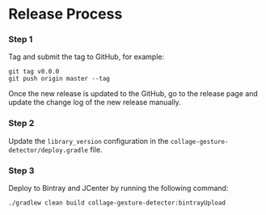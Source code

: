 Release Process
===

### Step 1

Tag and submit the tag to GitHub, for example:

```
git tag v0.0.0
git push origin master --tag

```

Once the new release is updated to the GitHub, go to the release page and update the change log of the new release manually.

### Step 2

Update the `library_version` configuration in the `collage-gesture-detector/deploy.gradle` file.

### Step 3

Deploy to Bintray and JCenter by running the following command:

```
./gradlew clean build collage-gesture-detector:bintrayUpload
```
